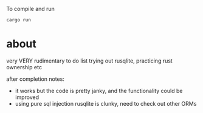 To compile and run
```
cargo run
```
# about
very VERY rudimentary to do list
trying out rusqlite, practicing rust ownership etc

after completion notes:
* it works but the code is pretty janky, and the functionality could be improved
* using pure sql injection rusqlite is clunky, need to check out other ORMs 